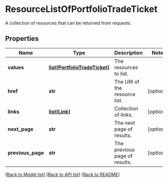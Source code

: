 # ResourceListOfPortfolioTradeTicket

A collection of resources that can be returned from requests.

## Properties
Name | Type | Description | Notes
------------ | ------------- | ------------- | -------------
**values** | [**list[PortfolioTradeTicket]**](PortfolioTradeTicket.md) | The resources to list. | 
**href** | **str** | The URI of the resource list. | [optional] 
**links** | [**list[Link]**](Link.md) | Collection of links. | [optional] 
**next_page** | **str** | The next page of results. | [optional] 
**previous_page** | **str** | The previous page of results. | [optional] 

[[Back to Model list]](../README.md#documentation-for-models) [[Back to API list]](../README.md#documentation-for-api-endpoints) [[Back to README]](../README.md)


